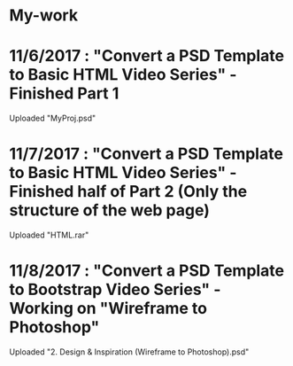 # My-work

# 11/6/2017 : "Convert a PSD Template to Basic HTML Video Series" - Finished Part 1
  Uploaded "MyProj.psd"

# 11/7/2017 : "Convert a PSD Template to Basic HTML Video Series" - Finished half of Part 2 (Only the structure of the web page)
  Uploaded "HTML.rar"
  
# 11/8/2017 : "Convert a PSD Template to Bootstrap Video Series" - Working on "Wireframe to Photoshop"
  Uploaded "2. Design & Inspiration (Wireframe to Photoshop).psd"
